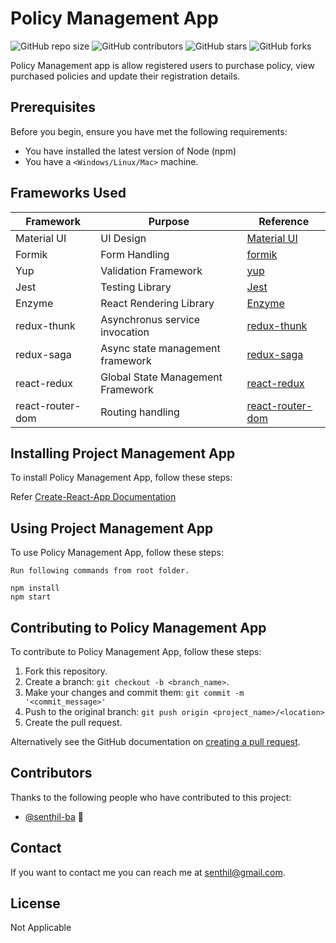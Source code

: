 # Policy Management App

![GitHub repo size](https://img.shields.io/github/repo-size/senthil-ba/policy-management-app)
![GitHub contributors](https://img.shields.io/github/contributors/senthil-ba/policy-management-app)
![GitHub stars](https://img.shields.io/github/stars/senthil-ba/policy-management-app?style=social)
![GitHub forks](https://img.shields.io/github/forks/senthil-ba/policy-management-app?style=social)


Policy Management app is allow registered users to purchase policy, view purchased policies and update their registration details.

## Prerequisites

Before you begin, ensure you have met the following requirements:

* You have installed the latest version of Node (npm)
* You have a `<Windows/Linux/Mac>` machine. 

## Frameworks Used

| Framework  |  Purpose | Reference  |  
|------------|----------|------------|
| Material UI  | UI Design   |  [Material UI](https://material-ui.com/) |
| Formik  | Form Handling  |  [formik](https://formik.org/) |
| Yup  | Validation Framework  |  [yup](https://github.com/jquense/yup) |
| Jest | Testing Library | [Jest](https://jestjs.io/) |
| Enzyme | React Rendering Library | [Enzyme](https://enzymejs.github.io/enzyme/) |
| redux-thunk | Asynchronus service invocation | [redux-thunk](https://github.com/reduxjs/redux-thunk) | 
| redux-saga | Async state management framework | [redux-saga](https://redux-saga.js.org/)|
| react-redux | Global State Management Framework | [react-redux](https://react-redux.js.org/)| 
| react-router-dom | Routing handling | [react-router-dom](https://www.npmjs.com/package/react-router-dom) |


## Installing Project Management App

To install Policy Management App, follow these steps:

Refer [Create-React-App Documentation](./README-CREATE-REACT-APP.md)

## Using Project Management App

To use Policy Management App, follow these steps:

```
Run following commands from root folder. 

npm install
npm start
```

## Contributing to Policy Management App

To contribute to Policy Management App, follow these steps:

1. Fork this repository.
2. Create a branch: `git checkout -b <branch_name>`.
3. Make your changes and commit them: `git commit -m '<commit_message>'`
4. Push to the original branch: `git push origin <project_name>/<location>`
5. Create the pull request.

Alternatively see the GitHub documentation on [creating a pull request](https://help.github.com/en/github/collaborating-with-issues-and-pull-requests/creating-a-pull-request).

## Contributors

Thanks to the following people who have contributed to this project:

* [@senthil-ba](https://github.com/senthil-ba) 📖


## Contact

If you want to contact me you can reach me at <senthil@gmail.com>.

## License

Not Applicable